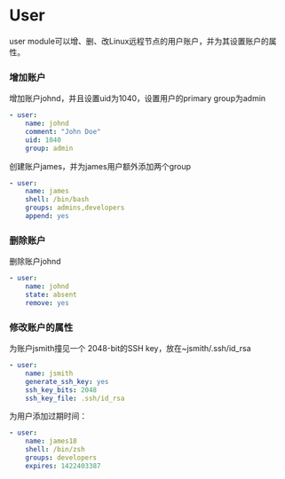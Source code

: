 # User

user module可以增、删、改Linux远程节点的用户账户，并为其设置账户的属性。



### 增加账户

增加账户johnd，并且设置uid为1040，设置用户的primary group为admin

```yaml
- user:
    name: johnd
    comment: "John Doe"
    uid: 1040
    group: admin
```

创建账户james，并为james用户额外添加两个group

```yaml
- user:
    name: james
    shell: /bin/bash
    groups: admins,developers
    append: yes
```



### 删除账户

删除账户johnd

```yaml
- user:
    name: johnd
    state: absent
    remove: yes
```



### 修改账户的属性

为账户jsmith撞见一个 2048-bit的SSH key，放在~jsmith/.ssh/id_rsa

```yaml
- user:
    name: jsmith
    generate_ssh_key: yes
    ssh_key_bits: 2048
    ssh_key_file: .ssh/id_rsa
```

为用户添加过期时间：

```yaml
- user:
    name: james18
    shell: /bin/zsh
    groups: developers
    expires: 1422403387
```
